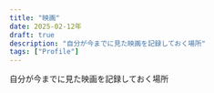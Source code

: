 ```yaml
---
title: "映画"
date: 2025-02-12年
draft: true
description: "自分が今までに見た映画を記録しておく場所"
tags: ["Profile"]
---
```


<lead>
自分が今までに見た映画を記録しておく場所
</lead>

## 